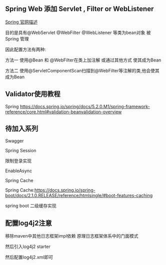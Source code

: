 ## Spring Web 添加 Servlet , Filter or WebListener

[Spring 官网描述](https://docs.spring.io/spring-boot/docs/2.1.0.RELEASE/reference/htmlsingle/#howto-add-a-servlet-filter-or-listener-as-spring-bean)


目的是具有@WebServlet @WebFilter @WebListener 等类为bean对象 被Spring 管理

因此配置方法有两种:

方法一 使用@Bean 和 @WebFilter在类上加注解 或通过其他方式 使其成为Bean

方法二 使用@ServletComponentScan扫描到@WebFilter等注解的类,他会使其成为Bean




## Validator使用教程

Spring https://docs.spring.io/spring/docs/5.2.0.M1/spring-framework-reference/core.html#validation-beanvalidation-overview


## 待加入系列

Swagger

Spring Session

限制登录实现


EnableAsync



Spring Cache

Spring Cache:https://docs.spring.io/spring-boot/docs/2.1.0.RELEASE/reference/htmlsingle/#boot-features-caching


spring boot 二级缓存实现


## 配置log4j2注意

移除maven中其他日志框架impl依赖  原理日志框架体系中的门面模式

然后引入log4j2 starter

然后配置log4j2.xml即可



